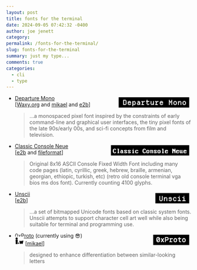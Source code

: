 ```yaml
---
layout: post
title: fonts for the terminal
date: 2024-09-05 07:42:32 -0400
author: joe jenett
category: 
permalink: /fonts-for-the-terminal/
slug: fonts-for-the-terminal
summary: just my type...
comments: true
categories:
  - cli
  - type
---
```

<ul>
<li><a title="Departure Mono" href="https://departuremono.com/"><img title="Departure Mono" alt="Departure Mono" src="/images/departure-mono.png" height="28" style="position:relative;float:right;margin:6px;"></a><a title="Departure Mono" href="https://departuremono.com/">Departure Mono</a><br>[<a href="https://waxy.org/2024/09/departure-mono/">Waxy.org</a> and <a title="source" href="https://pinboard.in/u:mikael">mikael</a> and <a title="source" href="https://pinboard.in/u:e2b">e2b</a>]<blockquote><p>...a monospaced pixel font inspired by the constraints of early command-line and graphical user interfaces, the tiny pixel fonts of the late 90s/early 00s, and sci-fi concepts from film and television.</p></blockquote></li>
<li style="margin-top:12px;"><a title="Classic Console Neue TrueType Font - ASCII 8x16 Reproduction - DeeJayy" href="https://webdraft.hu/fonts/classic-console/"><img title="Classic Console Neue" alt="Classic Console Neue" src="/images/classic-console.png" height="28" style="position:relative;float:right;margin:6px;"></a><a title="Classic Console Neue TrueType Font - ASCII 8x16 Reproduction - DeeJayy" href="https://webdraft.hu/fonts/classic-console/">Classic Console Neue</a><br>[<a title="source" href="https://pinboard.in/u:e2b">e2b</a> and <a title="source" href="https://pinboard.in/u:fileformat">fileformat</a>]<blockquote><p>Original 8x16 ASCII Console Fixed Width Font including many code pages (latin, cyrillic, greek, hebrew, braille, armenian, georgian, ethiopic, turkish, etc) (retro old console terminal vga bios ms dos font). Currently counting 4100 glyphs. </p></blockquote></li>
<li style="margin-top:12px;"><a title="Unscii - a bitmapped Unicode font for blocky graphics" href="http://viznut.fi/unscii/"><img title="Unscii" alt="Unscii" src="/images/unscii.png" height="28" style="position:relative;float:right;margin:6px;"></a><a title="Unscii - a bitmapped Unicode font for blocky graphics" href="http://viznut.fi/unscii/">Unscii</a><br>[<a title="source" href="https://pinboard.in/u:e2b">e2b</a>]<blockquote><p>...a set of bitmapped Unicode fonts based on classic system fonts. Unscii attempts to support character cell art well while also being suitable for terminal and programming use.</p></blockquote></li>
<li style="margin-top:12px;"><a title="GitHub - 0xType/0xProto: A programming font focused on source code legibility" href="https://github.com/0xType/0xProto"><img title="0xProto" alt="0xProto" src="/images/0xproto.png" height="28" style="position:relative;float:right;margin:6px;"></a><a title="GitHub - 0xType/0xProto: A programming font focused on source code legibility" href="https://github.com/0xType/0xProto">0xProto</a> (currently using 😎)<br><a href="/designed-to-enhance-differentiation-between-similar-looking-letters/"><img src="/images/iwti.png" height="24" style="margin-top:-6px;"></a> [<a title="source" href="https://pinboard.in/u:mikael">mikael</a>]<blockquote><p>designed to enhance differentiation between similar-looking letters</p></blockquote></li>
</ul>
<a style="display:none;" href="https://brid.gy/publish/mastodon"><small>(cross-posted to mastodon)</small></a>